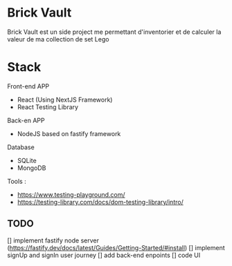 # Brick Vault
Brick Vault est un side project me permettant d'inventorier et de calculer la valeur de ma collection de set Lego

# Stack 
Front-end APP
- React (Using NextJS Framework)
- React Testing Library

Back-en APP
- NodeJS based on fastify framework

Database 
- SQLite
- MongoDB

Tools : 
- https://www.testing-playground.com/
- https://testing-library.com/docs/dom-testing-library/intro/

## TODO
[] implement fastify node server (https://fastify.dev/docs/latest/Guides/Getting-Started/#install)
[] implement signUp and signIn user journey
    [] add back-end enpoints
    [] code UI
